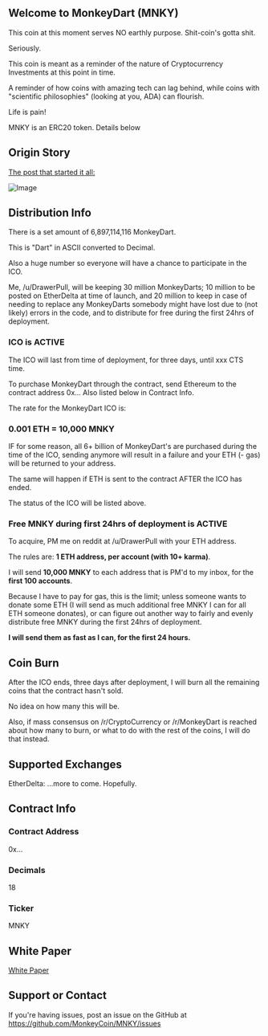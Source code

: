 ## Welcome to MonkeyDart (MNKY)

This coin at this moment serves NO earthly purpose. Shit-coin's gotta shit.

Seriously. 

This coin is meant as a reminder of the nature of Cryptocurrency Investments at this point in time.

A reminder of how coins with amazing tech can lag behind, while coins with "scientific philosophies" (looking at you, ADA) can flourish.

Life is pain!

MNKY is an ERC20 token. Details below

## Origin Story

[The post that started it all:](https://www.reddit.com/r/CryptoCurrency/comments/7o2o44/welcome_to_the_age_of_monkey_darts/)

![Image](https://i.redd.it/fp3i8k0bo1801.jpg)


## Distribution Info 
There is a set amount of 6,897,114,116 MonkeyDart.

This is "Dart" in ASCII converted to Decimal. 

Also a huge number so everyone will have a chance to participate in the ICO.

Me, /u/DrawerPull, will be keeping 30 million MonkeyDarts; 
    10 million to be posted on EtherDelta at time of launch,
    and 20 million to keep in case of needing to replace any 
    MonkeyDarts somebody might have lost due to (not likely) errors
    in the code, and to distribute for free during the first 24hrs of deployment. 

### ICO is ACTIVE
The ICO will last from time of deployment, for three days, until xxx CTS time.

To purchase MonkeyDart through the contract, send Ethereum to the contract address 
    0x...
Also listed below in Contract Info.

The rate for the MonkeyDart ICO is: 
### 0.001 ETH = 10,000 MNKY


IF for some reason, all 6+ billion of MonkeyDart's are purchased during the time of the ICO, 
sending anymore will result in a failure and your ETH (- gas) will be returned to your address.

The same will happen if ETH is sent to the contract AFTER the ICO has ended. 

The status of the ICO will be listed above.

### Free MNKY during first 24hrs of deployment is ACTIVE


To acquire, PM me on reddit at /u/DrawerPull with your ETH address. 

The rules are: **1 ETH address, per account (with 10+ karma)**.

I will send **10,000 MNKY** to each address that is PM'd to my inbox, for the **first 100 accounts**. 

Because I have to pay for gas, this is the limit; unless someone wants to donate some ETH (I will send as much additional free MNKY I can for all ETH someone donates), or can figure out another way to fairly and evenly distribute free MNKY during the first 24hrs of deployment. 

**I will send them as fast as I can, for the first 24 hours.**

## Coin Burn
After the ICO ends, three days after deployment, I will burn all the remaining coins that the contract hasn't sold.

No idea on how many this will be. 

Also, if mass consensus on /r/CryptoCurrency or /r/MonkeyDart is reached about how many to burn, or what to do with the rest of the coins, I will do that instead. 

## Supported Exchanges
EtherDelta: 
...more to come. Hopefully.


## Contract Info

### Contract Address
0x...

### Decimals
18

### Ticker
MNKY

## White Paper

[White Paper](http://MonkeyCoin.github.io/monkeycoin.github.io/MonkeyDartWhitePaper.pdf)

## Support or Contact

If you're having issues, post an issue on the GitHub at 
https://github.com/MonkeyCoin/MNKY/issues
